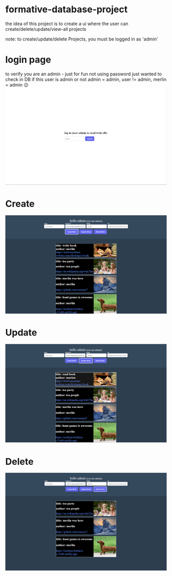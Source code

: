 # formative-database-project
 
the idea of this project is to create a ui where the user can create/delete/update/view-all projects

note: to create/update/delete Projects, you must be logged in as 'admin'
  


<h1>login page</h1>
to verify you are an admin - just for fun not using password just wanted to check in DB if this user is admin or not
admin = admin, user != admin, merlin = admin 😉
<img src="./images/screenshot1.PNG" width="700" margin-right="auto">

<h1>Create</h1>
<img src="./images/screenshot2.PNG" width="700" margin-right="auto">

<h1>Update</h1>
<img src="./images/screenshot3.PNG" width="700" margin-right="auto">

<h1>Delete</h1>
<img src="./images/screenshot4.PNG" width="700" margin-right="auto">